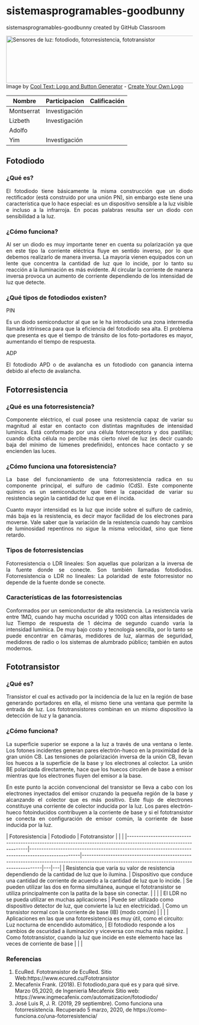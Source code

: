 # sistemasprogramables-goodbunny
sistemasprogramables-goodbunny created by GitHub Classroom


<a href="https://cooltext.com"><img src="https://images.cooltext.com/5387874.png" width="1219" height="128" alt=" Sensores de luz: fotodiodo,
 fotorresistencia, fototransistor" /></a>
<br />Image by <a href="https://cooltext.com">Cool Text: Logo and Button Generator</a> - <a href="https://cooltext.com/Edit-Logo?LogoID=3509958363">Create Your Own Logo</a>

| Nombre | Participacion | Calificación |
|-------------|----------------|--------------|
| Montserrat |Investigación |              | 
| Lizbeth | Investigación  |              | 
|Adolfo  | | | 
| Yim |Investigación |              | 


 
<h2>Fotodiodo</h2>

<h3>¿Qué es?</h3>
<p align="justify">
El fotodiodo tiene básicamente la misma construcción que un diodo rectificador (está construido por una unión PN), sin embargo este tiene una característica que lo hace especial: es un dispositivo  sensible a la luz visible e incluso a la infrarroja. En pocas palabras resulta ser un diodo con sensibilidad a la luz.
</p>
<h3>¿Cómo funciona?</h3>
<p align="justify">
Al ser un diodo es muy importante tener en cuenta su polarización ya que en este tipo la corriente eléctrica fluye en sentido inverso, por lo que debemos realizarlo de manera inversa. La mayoría vienen equipados con un lente que concentra la cantidad de luz que lo incide, por lo tanto su reacción a la iluminación es más evidente. Al circular la corriente de manera inversa provoca un aumento de corriente dependiendo de los intensidad de luz que detecte.
</p>
<h3>¿Qué tipos  de fotodiodos existen?</h3>

PIN
<p align="justify">
Es un diodo semiconductor al que se le ha introducido una zona intermedia llamada intrínseca para que la eﬁciencia del fotodiodo sea alta. El problema que presenta es que el tiempo de tránsito de los foto-portadores es mayor, aumentando el tiempo de respuesta. 
</p>
ADP 
<p align="justify">
El fotodiodo APD o de avalancha es un fotodiodo con ganancia interna debido al efecto de avalancha.
</p>
<h2>Fotorresistencia</h2>

<h3>¿Qué es una fotorresistencia?</h3>
<p align="justify">
Componente eléctrico, el cual posee una resistencia capaz de variar su magnitud al estar en contacto con distintas magnitudes de intensidad lumínica.
Está conformado por una célula fotorreceptora y dos pastillas; cuando dicha célula no percibe más cierto nivel de luz (es decir cuando baja del mínimo de lúmenes predefinido), entonces hace contacto y se encienden las luces.
</p>
<h3>¿Cómo funciona una fotoresistencia?</h3>
<p align="justify">
La base del funcionamiento de una fotorresistencia radica en su componente principal, el sulfuro de cadmio (CdS). Este componente químico es un semiconductor que tiene la capacidad de variar su resistencia según la cantidad de luz que en él incida.
<p align="justify">
Cuanto mayor intensidad es la luz que incide sobre el sulfuro de cadmio, más baja es la resistencia, es decir mayor facilidad de los electrones para moverse. Vale saber que la variación de la resistencia cuando hay cambios de luminosidad repentinos no sigue la misma velocidad, sino que tiene retardo.
</p>
<h3>Tipos de fotorresistencias</h3>
<p align="justify">
Fotorresistencia o LDR lineales: Son aquellas que polarizan a la inversa de la fuente donde se conecte. Son también llamadas fotodiodos.
Fotorresistencia o LDR no lineales:  La polaridad de este fotorresistor no depende de la fuente donde se conecte.
</p>
<h3>Características de las fotorresistencias</h3>
<p align="justify">
Conformados por un semiconductor de alta resistencia.
La resistencia varía entre 1MΩ, cuando hay mucha oscuridad y 100Ω con altas intensidades de luz
Tiempo de respuesta de 1 décima de segundo cuando varía la intensidad lumínica.
De muy bajo costo y tecnología sencilla, por lo tanto se puede encontrar en cámaras, medidores de luz, alarmas de seguridad, medidores de radio o los sistemas de alumbrado público; también en autos modernos.
</p>
<h2>Fototransistor</h2>

<h3>¿Qué es?</h3>
<p align="justify">
Transistor el cual es activado por la incidencia de la luz en la región de base generando portadores en ella, el mismo tiene una ventana que permite la entrada de luz. Los fototransistores combinan en un mismo dispositivo la detección de luz y la ganancia.
</p>
<h3>¿Cómo funciona?</h3>
<p align="justify">
La superficie superior se expone a la luz a través de una ventana o lente. Los fotones incidentes generan pares electrón-hueco en la proximidad de la gran unión CB. Las tensiones de polarización inversa de la unión CB, llevan los huecos a la superficie de la base y los electrones al colector. La unión BE polarizada directamente, hace que los huecos circulen de base a emisor mientras que los electrones fluyen del emisor a la base.
<p align="justify">
En este punto la acción convencional del transistor se lleva a cabo con los electrones inyectados del emisor cruzando la pequeña región de la base y alcanzando el colector que es más positivo. Este flujo de electrones constituye una corriente de colector inducida por la luz. Los pares electrón-hueco fotoinducidos contribuyen a la corriente de base y si el fototransistor se conecta en configuración de emisor común, la corriente de base inducida por la luz.
</p>
| Fotoresistencia                                                                                                  | Fotodiodo                                                                                         | Fototransistor                                                                                                                            |   |   |
|------------------------------------------------------------------------------------------------------------------|---------------------------------------------------------------------------------------------------|-------------------------------------------------------------------------------------------------------------------------------------------|---|---|
| Resistencia que varía su valor de resistencia dependiendo de la cantidad de luz que lo ilumina.                  | Dispositivo que conduce una cantidad de corriente de acuerdo a la cantidad de luz que lo incide.  | Se pueden utilizar las dos en forma simultánea, aunque el fototransistor se utiliza principalmente con la patita de la base sin conectar. |   |   |
| El LDR no se pueda utilizar en muchas aplicaciones                                                               | Puede ser utilizado como dispositivo detector de luz, que convierte la luz en electricidad.       | Como un transistor normal con la corriente de base (IB) (modo común)                                                                      |   |   |
| Aplicaciones en las que una fotoresistencia es muy útil, como el circuito: Luz nocturna de encendido automático, | El fotodiodo responde a los cambios de oscuridad a iluminación y viceversa con mucha más rapidez. | Como fototransistor, cuando la luz que incide en este elemento hace las veces de corriente de base                                        |   |   |

<h3>Referencias</h3>
<ol>
<li>EcuRed. Fototransistor de EcuRed. Sitio Web:https://www.ecured.cu/Fototransistor</li>


<li>Mecafenix Frank. (2018). El fotodiodo,para qué es y para qué sirve. Marzo 05,2020, de Ingenieria Mecafenix Sitio web: https://www.ingmecafenix.com/automatizacion/fotodiodo/</li>

<li>José Luis R, J. R. (2019, 29 septiembre). Como funciona una fotorresistencia. Recuperado 5 marzo, 2020, de https://como-funciona.co/una-fotorresistencia/
</li>
</ol>

